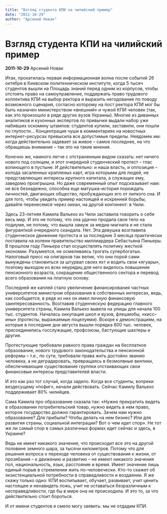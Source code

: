 ```yaml
---
title: "Взгляд студента КПИ на чилийский пример"
date: "2011-10-29"
author: "Арсений Новак"
---
```


# Взгляд студента КПИ на чилийский пример

**2011-10-29** Арсений Новак

Итак, прокатилась первая информационная волна после событий 26 октября в Киевском политехническом институте, когда 5 тысяч студентов вышли на Площадь знаний перед одним из корпусов, чтобы отстоять право на самоуправление, поддержать право трудового коллектива КПИ на выбор ректора и выразить негодование по поводу возможного сценария, согласно которому на пост ректора КПИ мог бы быть назначен министерством «внешний» и чужой КПИ человек (так, как это произошло в ряде других вузов Украины). Многие из диванных аналитиков и кухонных экспертов по привычке выдали набор уже набивших оскомину штампов: студентов купили, заставили, они пошли по глупости… Концентрация чуши в комментариях на новостных интернет-ресурсах превысила все допустимые пределы. Невдомек им: когда действительно задевает за живое – самое последнее, на что обращаешь внимание – так это на такие мнения.

Конечно же, намного легче с отстраненным видом сказать: нет ничего нового под солнцем, и этот очередной студенческий протест – глас вопиющего в пустыне. И действительно: и наша власть, и оппозиция – колода засаленных крапленых карт, игра которыми для людей, не представляющих интересы крупного капитала, а служащих ему, заведомо проигрышна. Но даже современный опыт подсказывает нам: не все безнадежно, способна еще матушка-история порождать личностей, двигающих общество, пробуждающих его от липкого сна. И для того, чтобы увидеть пример настоящей и искренней борьбы, давайте перенесемся через океан, на другой континент: в Чили. 

Здесь 23-летняя Камила Вальехо из Чили заставила говорить о себе весь мир. И это не потому, что она удачно продала свое тело на подиуме, не потому, что вышла замуж за медиа-магната и не стала фигуранткой очередного скандала. Нет. Эта девушка возглавила студенческое движение протеста и за последние 3 месяца практически поставила на колени правительство миллиардера Себастьяна Пиньеры. В прошлом году Пиньера стал осуществлять политику жесткой экономии. Разумеется, не осмеливаясь трогать супербогатых. Налоговый пресс на олигархов так велик, что они порой сами вынуждены становиться за штурвал своих яхт и водить свои «ягуары», поэтому выходом из всех неурядиц для него виделось повышение пенсионного возраста, сокращение общественного сектора и перевод всего образования на платную основу.

Последней же каплей стало увеличение финансирования частных университетов министром образования в собственных интересах, ведь, как сообщается, в ряде из них он имел личную финансовую заинтересованность. Возглавив студенческую федерацию главного университета страны, Камила Вальехо вывела на улицы для начала 100 тыс. студентов. Началась оккупация школ и вузов, флешмобы, «кисс–ины» (протесты, выражаемые поцелуями). Вскоре к демонстрациям, на которые в последние дни августа вышли порядка 600 тыс. человек, присоединились госслужащие, профсоюзы, бастующие шахтеры и другие.

Протестующие требовали равного права граждан на бесплатное образование, нового трудового законодательства и пенсионной реформы – т.е., по сути, требовали права жить достойно званию человека, а не деградировать, превращаясь в безмолвные винтики, обеспечивающие существование группки отстаивающих свои финансовые интересы представителей власти.

И это как раз тот случай, когда задело. Когда все студенты, вопреки вездесущему «пофиг», начали действовать. Сейчас Камилу Вальехо поддерживает 80% чилийцев.

Сама Камила про образование сказала так: «Нужно прекратить видеть в образовании потребительский товар, нужно видеть в нем право, которое государство должно гарантировать. Зачем нам нужно образование? Для прибыли? Чтобы делать на нем бизнес? Или для развития страны, социальной интеграции? Вот о чем идет спор». Не тот же ли самый спор в самых различных формах идет сейчас и здесь, в Украине?

Ведь не имеет никакого значения, что происходит все это на другой половине земного шара, за тысячи километров. Потому что для решения вопроса о переходе человека от существования к жизни, от прозябания – к движению и развитию – не имеют никакого значения пол, национальность, язык, расстояние и время. Имеет значение лишь единый порыв в стремлении жить по-человечески. Кто-то скажет об экзистенциальной потребности в справедливости и воздаянии. Я же скажу только одно: КПИ воспитывает, обучает, развивает, учит ценить настоящее и ненавидеть ложь, учит не оставаться безразличным к несправедливости, где бы в мире она не происходила. И это то, за что действительно стоит бороться.

И от имени студентов я смело могу заявить: мы не отдадим КПИ.